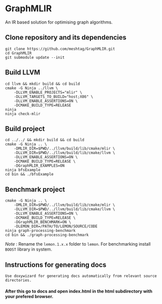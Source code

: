 # GraphMLIR

An IR based solution for optimising graph algorithms.

## Clone repository and its dependencies

```
git clone https://github.com/meshtag/GraphMLIR.git
cd GraphMLIR
git submodule update --init
```

## Build LLVM

```
cd llvm && mkdir build && cd build
cmake -G Ninja ../llvm \
    -DLLVM_ENABLE_PROJECTS="mlir" \
    -DLLVM_TARGETS_TO_BUILD="host;X86" \
    -DLLVM_ENABLE_ASSERTIONS=ON \
    -DCMAKE_BUILD_TYPE=RELEASE
ninja
ninja check-mlir
```

## Build project

```
cd ../../ && mkdir build && cd build
cmake -G Ninja .. \
    -DMLIR_DIR=$PWD/../llvm/build/lib/cmake/mlir \
    -DLLVM_DIR=$PWD/../llvm/build/lib/cmake/llvm \
    -DLLVM_ENABLE_ASSERTIONS=ON \
    -DCMAKE_BUILD_TYPE=RELEASE \
    -DGraphMLIR_EXAMPLES=ON
ninja bfsExample
cd bin && ./bfsExample
```

## Benchmark project

```
cmake -G Ninja .. \
    -DMLIR_DIR=$PWD/../llvm/build/lib/cmake/mlir \
    -DLLVM_DIR=$PWD/../llvm/build/lib/cmake/llvm \
    -DLLVM_ENABLE_ASSERTIONS=ON \
    -DCMAKE_BUILD_TYPE=RELEASE \
    -DGraphMLIR_BENCHMARK=ON \
    -DLEMON_DIR=/PATH/TO/LEMON/SOURCE/CODE
ninja graph-processing-benchmark
cd bin && ./graph-processing-benchmark
```

_Note_ : Rename the `lemon.1.x.x` folder to `lemon`. For benchmarking install `BOOST` library in system.

## Instructions for generating docs

```
Use doxywizard for generating docs automatically from relevant source directories.
```

#### After this go to docs and open index.html in the html subdirectory with your prefered browser.
